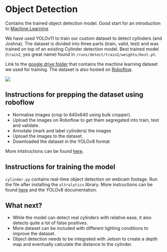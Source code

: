 # Object Detection
Contains the trained object detection model. Good start for an introduction to [Machine Learning](https://mrce.in/ebooks/Machine%20Learning%20for%20Absolute%20Beginners.pdf).

We have used YOLOv11 to train our custom dataset to detect cylinders (and Joshna). The dataset is divided into three parts (train, valid, test) and was trained on top of an existing Cylinder detection model. Best trained model (`train2`, yes great name) found in `/runs/detect/train2/weights/best.pt`. 

Link to the [google drive folder](https://drive.google.com/drive/folders/1QK62UmdmoQXiLw41GFYswY1ovvqW0M30?usp=drive_link) that contains the machine learning dataset we used for training. The dataset is also hosted on [Roboflow](https://universe.roboflow.com/dataset-half-part/insighting).

![](runs/detect/train2/val_batch0_labels.jpg)
## Instructions for prepping the dataset using roboflow 

- Normalise images (crop to 640x640 using bulk cropper).
- Upload the images on Roboflow to get them segregated into train, test and validate.
- Annotate (mark and label cylinders) the images
- Upload the images to the dataset.
- Downloaded the dataset in the YOLOv8 format

More intstructions can be found [here](https://blog.roboflow.com/getting-started-with-roboflow/).

## Instructions for training the model 

`cylinder.py` contains real-time object detection on webcam footage. Run the file after installing the `ultralytics` library. More instructions can be found [here](https://dipankarmedh1.medium.com/real-time-object-detection-with-yolo-and-webcam-enhancing-your-computer-vision-skills-861b97c78993) and the YOLOv8 documentation.

## What next?

- While the model can detect real cylinders with relative ease, it also detects quite a lot of false positives.
- More dataset can be included with different lighting conditions to improve the dataset.
- Object detection needs to be integrated with Jetson to create a depth map and eventually calculate the distance to the cylinder.
